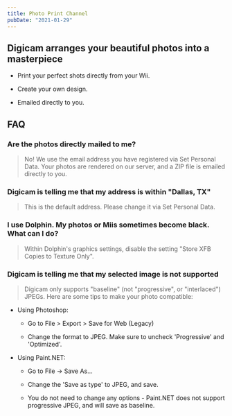 ```yaml
---
title: Photo Print Channel
pubDate: "2021-01-29"
---
```

## Digicam arranges your beautiful photos into a masterpiece

- Print your perfect shots directly from your Wii.

- Create your own design.

- Emailed directly to you.

## FAQ
### Are the photos directly mailed to me?

> No! We use the email address you have registered via Set Personal Data.
> Your photos are rendered on our server, and a ZIP file is emailed directly to you.

### Digicam is telling me that my address is within "Dallas, TX"

> This is the default address. Please change it via Set Personal Data.

### I use Dolphin. My photos or Miis sometimes become black. What can I do?

> Within Dolphin's graphics settings, disable the setting "Store XFB Copies to Texture Only".

### Digicam is telling me that my selected image is not supported

> Digicam only supports "baseline" (not "progressive", or "interlaced") JPEGs. Here are some tips to make your photo compatible:
- Using Photoshop:

    - Go to File > Export > Save for Web (Legacy)

     - Change the format to JPEG. Make sure to uncheck 'Progressive' and 'Optimized'.

- Using Paint.NET:
    - Go to File -> Save As...

    - Change the 'Save as type' to JPEG, and save.

    - You do not need to change any options - Paint.NET does not support progressive JPEG, and will save as baseline.

